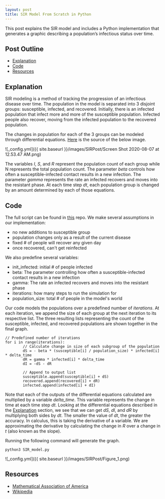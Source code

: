 ```yaml
---
layout: post
title: SIR Model From Scratch in Python
---
```


This post explains the SIR model and includes a Python implementation that generates a graphic describing a population’s infectious status over time.

## Post Outline
- [Explanation](#explanation)
- [Code](#code)
- [Resources](#resources)

## Explanation
SIR modeling is a method of tracking the progression of an infectious disease over time. 
The population in the model is separated into 3 disjoint groups: susceptible, infected, and recovered. Initially, there is an infected population that infect more and more of the susceptible population. Infected people also recover, moving from the infected population to the recovered population.

The changes in population for each of the 3 groups can be modeled through differential equations. [Here](https://en.wikipedia.org/wiki/Compartmental_models_in_epidemiology) is the source of the below image. 

![_config.yml]({{ site.baseurl }}/images/SIRPost/Screen Shot 2020-08-07 at 12.53.47 AM.png)

The variables *I*, *S*, and *R* represent the population count of each group while N represents the total population count. The parameter *beta* controls how often a susceptible-infected contact results in a new infection. The parameter *gamma* represents the rate an infected recovers and moves into the resistant phase. At each time step *dt*, each population group is changed by an amount determined by each of those equations.

## Code
The full script can be found in [this](https://github.com/andrew128/SIR-model-covid-19) repo. We make several assumptions in our implementation:
- no new additions to susceptible group
- population changes only as a result of the current disease
- fixed # of people will recover any given day
- once recovered, can't get reinfected

We also predefine several variables:
- init_infected: initial # of people infected
- beta: The parameter controlling how often a susceptible-infected contact results in a new infection
- gamma: The rate an infected recovers and moves into the resistant phase
- iterations: how many steps to run the simulation for
- population_size: total # of people in the model's world

Our code models the populations over a predefined number of *iterations*. At each iteration, we append the size of each group at the next iteration to its respective list. The three resulting lists representing the count of the susceptible, infected, and recovered populations are shown together in the final graph.

```
// Predefined number of iterations
for i in range(iterations):
        // Calculate change in size of each subgroup of the population
        dS = - beta * (susceptible[i] / population_size) * infected[i] * delta_time
        dR = gamma * infected[i] * delta_time
        dI = -dS - dR

        // Append to output list
        susceptible.append(susceptible[i] + dS)
        recovered.append(recovered[i] + dR)
        infected.append(infected[i] + dI)
```

Note that each of the outputs of the differential equations calculated are multiplied by a variable *delta_time*. This variable represents the change in time at each time step *dt*. Looking at the differential equations described in the [Explanation](#explanation) section, we see that we can get *dS*, *dI*, and *dR* by multiplying both sides by *dt*. The smaller the value of *dt*, the greater the accuracy. In calculus, this is taking the derivative of a variable. We are approximating the derivative by calculating the change in *R* over a change in *t* (also known as the slope). 

Running the following command will generate the graph.
```
python3 SIR_model.py
```

![_config.yml]({{ site.baseurl }}/images/SIRPost/Figure_1.png)

## Resources
- [Mathematical Association of America](https://www.maa.org/press/periodicals/loci/joma/the-sir-model-for-spread-of-disease-eulers-method-for-systems)
- [Wikipedia](https://en.wikipedia.org/wiki/Compartmental_models_in_epidemiology)
